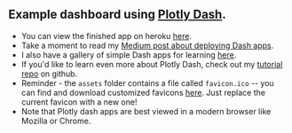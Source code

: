## Example dashboard using [Plotly Dash](https://plot.ly/dash).

* You can view the finished app on heroku [here](https://dash-daq-state.herokuapp.com/).
* Take a moment to read my [Medium post about deploying Dash apps](https://medium.com/@austinlasseter/how-to-deploy-a-simple-plotly-dash-app-to-heroku-622a2216eb73).
* I also have a gallery of simple Dash apps for learning [here](https://github.com/austinlasseter/plotly_dash_tutorial/blob/master/06%20Heroku%20examples/list%20of%20resources.md).
* If you'd like to learn even more about Plotly Dash, check out my [tutorial repo](https://github.com/austinlasseter/plotly_dash_tutorial) on github.
* Reminder - the `assets` folder contains a file called `favicon.ico` -- you can find and download customized favicons [here](https://www.favicon.cc/). Just replace the current favicon with a new one!
* Note that Plotly dash apps are best viewed in a modern browser like Mozilla or Chrome.
